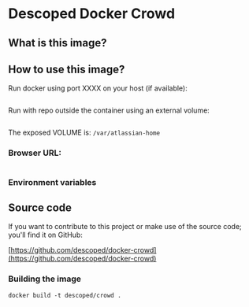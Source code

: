 # Descoped Docker Crowd

## What is this image?


## How to use this image?

Run docker using port XXXX on your host (if available):

```
```

Run with repo outside the container using an external volume:

```
```

The exposed VOLUME is: `/var/atlassian-home`

### Browser URL:

```
```

### Environment variables



## Source code

If you want to contribute to this project or make use of the source code; you'll find it on GitHub:

[https://github.com/descoped/docker-crowd](https://github.com/descoped/docker-crowd)

### Building the image

```
docker build -t descoped/crowd .
```
